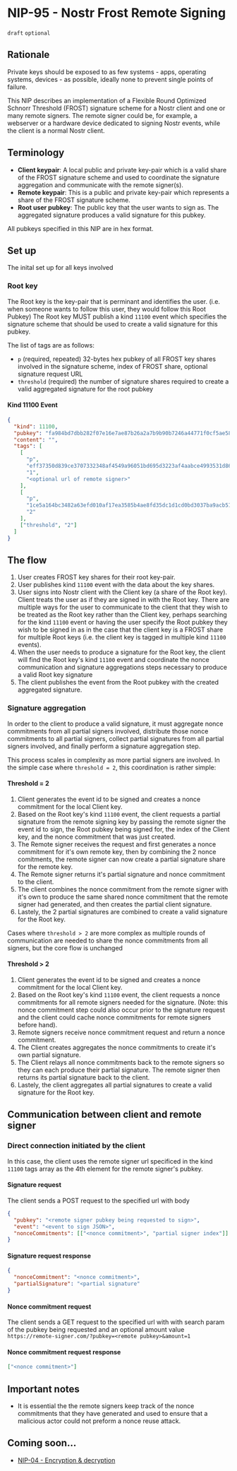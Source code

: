 # NIP-95 - Nostr Frost Remote Signing

`draft` `optional`

## Rationale

Private keys should be exposed to as few systems - apps, operating systems, devices - as possible, ideally none to prevent single points of failure.

This NIP describes an implementation of a Flexible Round Optimized Schnorr Threshold (FROST) signature scheme for a Nostr client and one or many remote signers. The remote signer could be, for example, a webserver or a hardware device dedicated to signing Nostr events, while the client is a normal Nostr client.

## Terminology

- **Client keypair**: A local public and private key-pair which is a valid share of the FROST signature scheme and used to coordinate the signature aggregation and communicate with the remote signer(s).
- **Remote keypair**: This is a public and private key-pair which represents a share of the FROST signature scheme.
- **Root user pubkey**: The public key that the user wants to sign as. The aggregated signature produces a valid signature for this pubkey.

All pubkeys specified in this NIP are in hex format.

## Set up

The inital set up for all keys involved

### Root key

The Root key is the key-pair that is perminant and identifies the user. (i.e. when someone wants to follow this user, they would follow this Root Pubkey)
The Root key MUST publish a kind `11100` event which specifies the signature scheme that should be used to create a valid signature for this pubkey.

The list of tags are as follows:

- `p` (required, repeated) 32-bytes hex pubkey of all FROST key shares involved in the signature scheme, index of FROST share, optional signature request URL
- `threshold` (required) the number of signature shares required to create a valid aggregated signature for the root pubkey

#### Kind 11100 Event

```json
{
  "kind": 11100,
  "pubkey": "fa984bd7dbb282f07e16e7ae87b26a2a7b9b90b7246a44771f0cf5ae58018f52",
  "content": "",
  "tags": [
    [
      "p",
      "eff37350d839ce3707332348af4549a96051bd695d3223af4aabce4993531d86",
      "1",
      "<optional url of remote signer>"
    ],
    [
      "p",
      "1ce5a164bc3482a63efd010af17ea3585b4ae8fd35dc1d1cd0bd3037ba9acb51",
      "2"
    ],
    ["threshold", "2"]
  ]
}
```

## The flow

1. User creates FROST key shares for their root key-pair.
2. User publishes kind `11100` event with the data about the key shares.
3. User signs into Nostr client with the Client key (a share of the Root key). Client treats the user as if they are signed in with the Root key. There are multiple ways for the user to communicate to the client that they wish to be treated as the Root key rather than the Client key, perhaps searching for the kind `11100` event or having the user specify the Root pubkey they wish to be signed in as in the case that the client key is a FROST share for multiple Root keys (i.e. the client key is tagged in multiple kind `11100` events).
4. When the user needs to produce a signature for the Root key, the client will find the Root key's kind `11100` event and coordinate the nonce communication and signature aggregations steps necessary to produce a valid Root key signature
5. The client publishes the event from the Root pubkey with the created aggregated signature.

### Signature aggregation

In order to the client to produce a valid signature, it must aggregate nonce commitments from all partial signers involved, distribute those nonce commitments to all partial signers, collect partial signatures from all partial signers involved, and finally perform a signature aggregation step.

This process scales in complexity as more partial signers are involved. In the simple case where `threshold = 2`, this coordination is rather simple:

#### Threshold = 2

1. Client generates the event id to be signed and creates a nonce commitment for the local Client key.
2. Based on the Root key's kind `11100` event, the client requests a partial signature from the remote signing key by passing the remote signer the event id to sign, the Root pubkey being signed for, the index of the Client key, and the nonce commitment that was just created.
3. The Remote signer receives the request and first generates a nonce commitment for it's own remote key, then by combining the 2 nonce comitments, the remote signer can now create a partial signature share for the remote key.
4. The Remote signer returns it's partial signature and nonce commitment to the client.
5. The client combines the nonce commitment from the remote signer with it's own to produce the same shared nonce commitment that the remote signer had generated, and then creates the partial client signature.
6. Lastely, the 2 partial signatures are combined to create a valid signature for the Root key.

Cases where `threshold > 2` are more complex as multiple rounds of communication are needed to share the nonce commitments from all signers, but the core flow is unchanged

#### Threshold > 2

1. Client generates the event id to be signed and creates a nonce commitment for the local Client key.
2. Based on the Root key's kind `11100` event, the client requests a nonce commitments for all remote signers needed for the signature. (Note: this nonce commitment step could also occur prior to the signature request and the client could cache nonce commitments for remote signers before hand).
3. Remote signers receive nonce commitment request and return a nonce commitment.
4. The Client creates aggregates the nonce commitments to create it's own partial signature.
5. The Client relays all nonce commitments back to the remote signers so they can each produce their partial signature. The remote signer then returns its partial signature back to the client.
6. Lastely, the client aggregates all partial signatures to create a valid signature for the Root key.

## Communication between client and remote signer

### Direct connection initiated by the client

In this case, the client uses the remote signer url specificed in the kind `11100` tags array as the 4th element for the remote signer's pubkey.

#### Signature request

The client sends a POST request to the specified url with body

```json
{
  "pubkey": "<remote signer pubkey being requested to sign>",
  "event": "<event to sign JSON>",
  "nonceCommitments": [["<nonce commitment>", "partial signer index"]]
}
```

#### Signature request response

```json
{
  "nonceCommitment": "<nonce commitment>",
  "partialSignature": "<partial signature"
}
```

#### Nonce commitment request

The client sends a GET request to the specified url with with search param of the pubkey being requested and an optional amount value
`https://remote-signer.com/?pubkey=<remote pubkey>&amount=1`

#### Nonce commitment request response

```json
["<nonce commitment>"]
```

## Important notes

- It is essential the the remote signers keep track of the nonce commitments that they have generated and used to ensure that a malicious actor could not preform a nonce reuse attack.

## Coming soon...

- [NIP-04 - Encryption & decryption](04.md)
